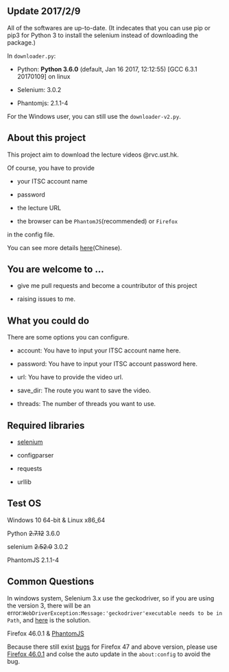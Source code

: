 ## Update 2017/2/9

All of the softwares are up-to-date. (It indecates that you can use pip or pip3 for Python 3 to install the selenium instead of downloading the package.)

In `downloader.py`:

- Python: **Python 3.6.0** (default, Jan 16 2017, 12:12:55) [GCC 6.3.1 20170109] on linux

- Selenium: 3.0.2

- Phantomjs: 2.1.1-4

For the Windows user, you can still use the `downloader-v2.py`.

## About this project

This project aim to download the lecture videos @rvc.ust.hk.

Of course, you have to provide 

- your ITSC account name

- password

- the lecture URL

- the browser can be ``PhantomJS``(recommended) or ``Firefox``

in the config file.

You can see more details [here](http://firiceguo.xyz/articles/2016-09/downloader-rvc)(Chinese).

## You are welcome to ...

- give me pull requests and become a countributor of this project

- raising issues to me.

## What you could do

There are some options you can configure.

- account: You have to input your ITSC account name here.

- password: You have to input your ITSC account password here.

- url: You have to provide the video url.

- save_dir: The route you want to save the video.

- threads: The number of threads you want to use.

## Required libraries

- [selenium](https://github.com/SeleniumHQ/selenium)

- configparser

- requests

- urllib

## Test OS

Windows 10 64-bit & Linux x86_64

Python ~~2.7.12~~ 3.6.0

selenium ~~2.52.0~~ 3.0.2

PhantomJS 2.1.1-4

## Common Questions

In windows system, Selenium 3.x use the geckodriver, so if you are using the version 3, there will be an error:`WebDriverException:Message:'geckodriver'executable needs to be in Path`, and [here](http://blog.163.com/tracy_ly_8/blog/static/263060033201691931046880/) is the solution.

Firefox 46.0.1 & [PhantomJS](http://phantomjs.org/)

Because there still exist [bugs](https://github.com/SeleniumHQ/selenium/issues/2645) for Firefox 47 and above version, please use [Firefox 46.0.1](https://ftp.mozilla.org/pub/firefox/releases/46.0.1/) and colse the auto update in the `about:config` to avoid the bug.
